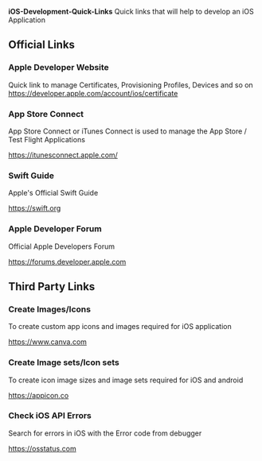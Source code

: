 **iOS-Development-Quick-Links**
Quick links that will help to develop an iOS Application

## Official Links

### Apple Developer Website
Quick link to manage Certificates, Provisioning Profiles, Devices and so on
https://developer.apple.com/account/ios/certificate

### App Store Connect
App Store Connect or iTunes Connect is used to manage the App Store / Test Flight Applications

https://itunesconnect.apple.com/

### Swift Guide
Apple's Official Swift Guide

https://swift.org

### Apple Developer Forum
Official Apple Developers Forum

https://forums.developer.apple.com

## Third Party Links
### Create Images/Icons
To create custom app icons and images required for iOS application

https://www.canva.com

### Create Image sets/Icon sets
To create icon image sizes and image sets required for iOS and android

https://appicon.co

### Check iOS API Errors
Search for errors in iOS with the Error code from debugger

https://osstatus.com




